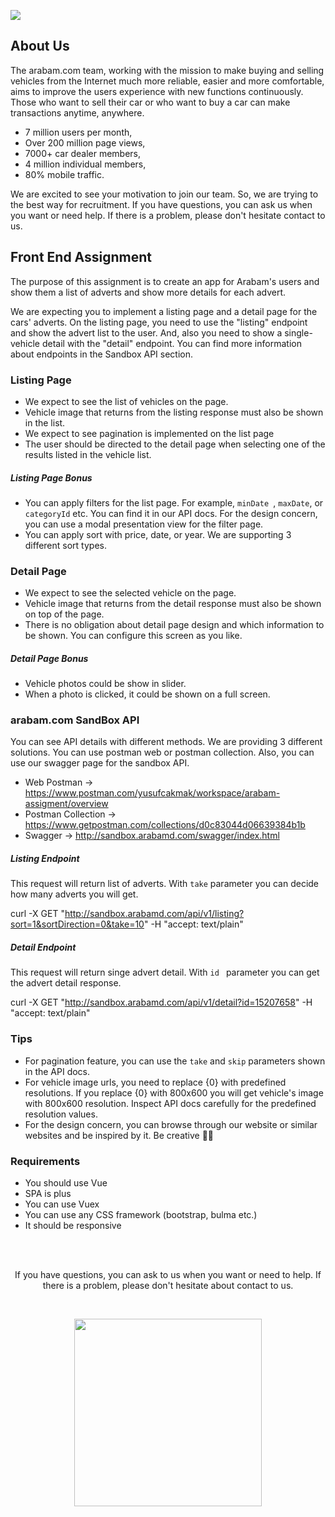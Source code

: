 
<a href="https://apps.apple.com/tr/app/arabam-com/id369111943?l=tr"><img src="https://arbimg1.mncdn.com/assets/dist/img/tek-tur-large.gif"/>
</a>
## About Us ##

The arabam.com team, working with the mission to make buying and selling vehicles from the Internet much more reliable, easier and more comfortable, aims to improve the users experience with new functions continuously.
Those who want to sell their car or who want to buy a car can make transactions anytime, anywhere.

* 7 million users per month,
* Over 200 million page views,
* 7000+ car dealer members,
* 4 million individual members,
* 80% mobile traffic.


We are excited to see your motivation to join our team. So, we are trying to the best way for recruitment.  If you have questions, you can ask us when you want or need help. If there is a problem, please don't hesitate contact to us.


## Front End Assignment ##

The purpose of this assignment is to create an app for Arabam's users and show them a list of adverts and show more details for each advert.

We are expecting you to implement a listing page and a detail page for the cars' adverts. On the listing page, you need to use the "listing" endpoint and show the advert list to the user. And, also you need to show a single-vehicle detail with the "detail" endpoint. You can find more information about endpoints in the Sandbox API section.


### Listing Page ###
* We expect to see the list of vehicles on the page.
* Vehicle image that returns from the listing response must also be shown in the list.
* We expect to see pagination is implemented on the list page
* The user should be directed to the detail page when selecting one of the results listed in the vehicle list.


##### Listing Page Bonus #####
* You can apply filters for the list page. For example,  `minDate `,  `maxDate`, or  `categoryId` etc. You can find it in our API docs. For the design concern, you can use a modal presentation view for the filter page.
* You can apply sort with price, date, or year. We are supporting 3 different sort types.


### Detail Page ###
* We expect to see the selected vehicle on the page.
* Vehicle image that returns from the detail response must also be shown on top of the page.
* There is no obligation about detail page design and which information to be shown. You can configure this screen as you like.


##### Detail Page Bonus #####
* Vehicle photos could be show in slider.
* When a photo is clicked, it could be shown on a full screen.


### arabam.com SandBox API ###

You can see API details with different methods. We are providing 3 different solutions. You can use postman web or postman collection. Also, you can use our swagger page for the sandbox API.

* Web Postman -> https://www.postman.com/yusufcakmak/workspace/arabam-assigment/overview
* Postman Collection -> https://www.getpostman.com/collections/d0c83044d06639384b1b
* Swagger -> http://sandbox.arabamd.com/swagger/index.html


##### Listing Endpoint

This request will return list of adverts. With  `take` parameter you can decide how many adverts you will get.

curl -X GET "http://sandbox.arabamd.com/api/v1/listing?sort=1&sortDirection=0&take=10" -H "accept: text/plain"


##### Detail Endpoint

This request will return singe advert detail. With  `id ` parameter you can get the advert detail response.

curl -X GET "http://sandbox.arabamd.com/api/v1/detail?id=15207658" -H "accept: text/plain"


### Tips

* For pagination feature, you can use the  `take` and  `skip` parameters shown in the API docs.
* For vehicle image urls, you need to replace {0} with predefined resolutions. If you replace {0} with 800x600 you will get vehicle's image with 800x600 resolution. Inspect API docs carefully for the predefined resolution values.
* For the design concern, you can browse through our website or similar websites and be inspired by it. Be creative 🤸‍♂️


### Requirements

* You should use Vue
* SPA is plus
* You can use Vuex
* You can use any CSS framework (bootstrap, bulma etc.)
* It should be responsive

<br/>
<br/>

<p align="center">
If you have questions, you can ask to us when you want or need to help. If there is a problem, please don't hesitate about contact to us.
  </p>
<br/>
<p align="center">
<img src="https://media.giphy.com/media/l49JHz7kJvl6MCj3G/giphy.gif" width ="300" height="300"/>
</p>

